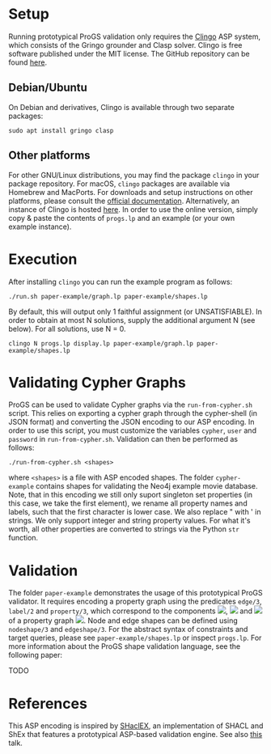 # Setup

Running prototypical ProGS validation only requires the [Clingo](https://potassco.org/clingo/) ASP system, which consists of the Gringo grounder and Clasp solver.
Clingo is free software published under the MIT license. The GitHub repository can be found [here](https://github.com/potassco/clingo).

## Debian/Ubuntu

On Debian and derivatives, Clingo is available through two separate packages:

```sudo apt install gringo clasp```

## Other platforms

For other GNU/Linux distributions, you may find the package ```clingo``` in your package repository. For macOS, ```clingo``` packages are available via Homebrew and MacPorts.
For downloads and setup instructions on other platforms, please consult the [official documentation](https://potassco.org/doc/start/).
Alternatively, an instance of Clingo is hosted [here](https://potassco.org/clingo/run/). In order to use the online version, simply
copy & paste the contents of ```progs.lp``` and an example (or your own example instance).

# Execution

After installing ```clingo``` you can run the example program as follows:

```./run.sh paper-example/graph.lp paper-example/shapes.lp```

By default, this will output only 1 faithful assignment (or UNSATISFIABLE). In order to obtain at most N solutions, supply the additional argument N (see below). For all solutions, use N = 0.

```clingo N progs.lp display.lp paper-example/graph.lp paper-example/shapes.lp```

# Validating Cypher Graphs

ProGS can be used to validate Cypher graphs via the ```run-from-cypher.sh``` script.
This relies on exporting a cypher graph through the cypher-shell (in JSON format) and converting the JSON encoding to our ASP encoding.
In order to use this script, you must customize the variables ```cypher```, ```user``` and ```password``` in ```run-from-cypher.sh```.
Validation can then be performed as follows:

```./run-from-cypher.sh <shapes>```

where ```<shapes>``` is a file with ASP encoded shapes. The folder ```cypher-example``` contains shapes for validating the Neo4j example movie database.
Note, that in this encoding we still only suport singleton set properties (in this case, we take the first element), we rename all property names and labels, such that
the first character is lower case. We also replace " with ' in strings. We only support integer and string property values. For what it's worth, all other properties are converted to strings
via the Python ```str``` function.

# Validation

The folder ```paper-example``` demonstrates the usage of this prototypical ProGS validator.
It requires encoding a property graph using the predicates ```edge/3```, ```label/2``` and ```property/3```, which correspond to the components <img src="https://render.githubusercontent.com/render/math?math=\rho">, <img src="https://render.githubusercontent.com/render/math?math=\lambda"> and <img src="https://render.githubusercontent.com/render/math?math=\sigma"> of a property graph <img src="https://render.githubusercontent.com/render/math?math=G = (N,E,\rho,\lambda,\sigma)">.
Node and edge shapes can be defined using ```nodeshape/3``` and ```edgeshape/3```.
For the abstract syntax of constraints and target queries, please see ```paper-example/shapes.lp``` or inspect ```progs.lp```.
For more information about the ProGS shape validation language, see the following paper:

TODO

# References

This ASP encoding is inspired by [SHaclEX](https://github.com/weso/shaclex), an implementation of SHACL and ShEx that
features a prototypical ASP-based validation engine. See also [this](https://labra.weso.es/pdf/2018_SlidesNegationRecursionValidatingRDF.pdf) talk.
